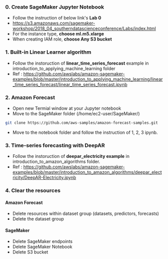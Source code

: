 ### 0. Create SageMaker Jupyter Notebook
- Follow the instruction of below link's **Lab 0**
- https://s3.amazonaws.com/sagemaker-workshop/2018_04_southerndatascienceconference/Labs/index.html
- For the instance type, **choose ml.m5.xlarge**
- When creating IAM role, **choose Any S3 bucket**

### 1. Built-in Linear Learner algorithm
- Follow the instoruction of **linear_time_series_forecast** example in introduction_to_applying_machine_learning folder
- Ref : https://github.com/awslabs/amazon-sagemaker-examples/blob/master/introduction_to_applying_machine_learning/linear_time_series_forecast/linear_time_series_forecast.ipynb

### 2. Amazon Forecast
- Open new Termial window at your Jupyter notebook
- Move to the SageMaker folder (/home/ec2-user/SageMaker/)
```bash
git clone https://github.com/aws-samples/amazon-forecast-samples.git
```
- Move to the notebook folder and follow the instruction of 1, 2, 3 ipynb.

### 3. Time-series forecasting with DeepAR
- Follow the instoruction of **deepar_electricity example** in introduction_to_amazon_algorithms folder.
- Ref : https://github.com/awslabs/amazon-sagemaker-examples/blob/master/introduction_to_amazon_algorithms/deepar_electricity/DeepAR-Electricity.ipynb

### 4. Clear the resources
#### Amazon Forecast
- Delete resources within dataset group (datasets, predictors, forecasts)
- Delete the dataset group
#### SageMaker
- Delete SageMaker endpoints
- Delete SageMaker Notebook
- Delete S3 bucket
